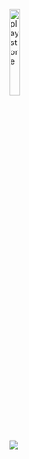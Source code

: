 <a href="https://play.google.com/store/apps/dev?id=9170224995787429476" target="_blank"><img src="https://user-images.githubusercontent.com/33416633/233940434-f3918b3a-bd3b-4cca-a725-4e82a0d97bd2.png" alt="playstore" style="width: 20%; height: 20%;" border="0"></a>
<br>
![](https://visitor-badge.laobi.icu/badge?page_id=Supriyanto6543.Supriyanto6543)
<!-- <br>
<h2>Contact or follow me on</h2>
<a href="mailto:powerrender73@gmail.com" target="_blank"><img src="https://i.ibb.co/WpF812R/google.png" alt="edumy" style="width: 20%;" border="0"></a>
<a href="https://web.facebook.com/powerrenderdeveloper" target="_blank"><img src="https://i.ibb.co/d5Sfgms/facebook.png" alt="edumy" style="width: 20%;" border="0"></a>
<a href="https://codecanyon.net/user/powerrenderdev/follow" target="_blank"><img src="https://i.ibb.co/B2HDDL0/envato.png" alt="edumy" style="width: 20%;" border="0"></a>
<a href="http://wa.me/+6285695525342" target="_blank"><img src="https://i.ibb.co/pxXwDJP/wa-envato-follow.png" alt="WA" style="width: 20%;" border="0"></a> -->
